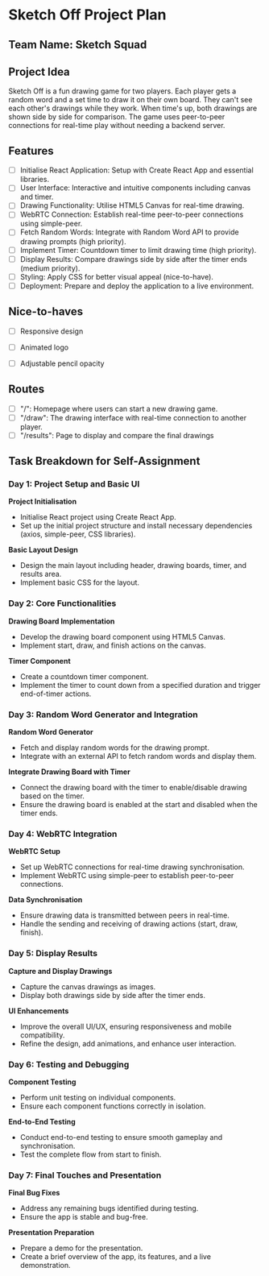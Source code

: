 
# Sketch Off Project Plan

## Team Name: Sketch Squad

## Project Idea

Sketch Off is a fun drawing game for two players. Each player gets a random word and a set time to draw it on their own board. They can't see each other's drawings while they work. When time's up, both drawings are shown side by side for comparison. The game uses peer-to-peer connections for real-time play without needing a backend server.

## Features

- [ ] Initialise React Application: Setup with Create React App and essential libraries.
- [ ] User Interface: Interactive and intuitive components including canvas and timer.
- [ ] Drawing Functionality: Utilise HTML5 Canvas for real-time drawing.
- [ ] WebRTC Connection: Establish real-time peer-to-peer connections using simple-peer.
- [ ] Fetch Random Words: Integrate with Random Word API to provide drawing prompts (high priority).
- [ ] Implement Timer: Countdown timer to limit drawing time (high priority).
- [ ] Display Results: Compare drawings side by side after the timer ends (medium priority).
- [ ] Styling: Apply CSS for better visual appeal (nice-to-have).
- [ ] Deployment: Prepare and deploy the application to a live environment.

## Nice-to-haves

- [ ] Responsive design
- [ ] Animated logo
- [ ] Adjustable pencil opacity


## Routes

- [ ] "/": Homepage where users can start a new drawing game.
- [ ] "/draw": The drawing interface with real-time connection to another player.
- [ ] "/results": Page to display and compare the final drawings

## Task Breakdown for Self-Assignment

### Day 1: Project Setup and Basic UI

**Project Initialisation**
- Initialise React project using Create React App.
- Set up the initial project structure and install necessary dependencies (axios, simple-peer, CSS libraries).

**Basic Layout Design**
- Design the main layout including header, drawing boards, timer, and results area.
- Implement basic CSS for the layout.

### Day 2: Core Functionalities

**Drawing Board Implementation**
- Develop the drawing board component using HTML5 Canvas.
- Implement start, draw, and finish actions on the canvas.

**Timer Component**
- Create a countdown timer component.
- Implement the timer to count down from a specified duration and trigger end-of-timer actions.

### Day 3: Random Word Generator and Integration

**Random Word Generator**
- Fetch and display random words for the drawing prompt.
- Integrate with an external API to fetch random words and display them.

**Integrate Drawing Board with Timer**
- Connect the drawing board with the timer to enable/disable drawing based on the timer.
- Ensure the drawing board is enabled at the start and disabled when the timer ends.

### Day 4: WebRTC Integration

**WebRTC Setup**
- Set up WebRTC connections for real-time drawing synchronisation.
- Implement WebRTC using simple-peer to establish peer-to-peer connections.

**Data Synchronisation**
- Ensure drawing data is transmitted between peers in real-time.
- Handle the sending and receiving of drawing actions (start, draw, finish).

### Day 5: Display Results

**Capture and Display Drawings**
- Capture the canvas drawings as images.
- Display both drawings side by side after the timer ends.

**UI Enhancements**
- Improve the overall UI/UX, ensuring responsiveness and mobile compatibility.
- Refine the design, add animations, and enhance user interaction.

### Day 6: Testing and Debugging

**Component Testing**
- Perform unit testing on individual components.
- Ensure each component functions correctly in isolation.

**End-to-End Testing**
- Conduct end-to-end testing to ensure smooth gameplay and synchronisation.
- Test the complete flow from start to finish.

### Day 7: Final Touches and Presentation

**Final Bug Fixes**
- Address any remaining bugs identified during testing.
- Ensure the app is stable and bug-free.

**Presentation Preparation**
- Prepare a demo for the presentation.
- Create a brief overview of the app, its features, and a live demonstration.
